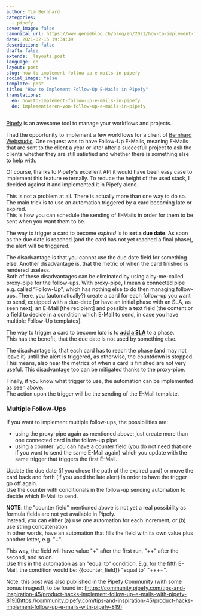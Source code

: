 ```yaml
---
author: Tim Bernhard
categories:
  - pipefy
cover_image: false
canonical_url: https://www.genieblog.ch/blog/en/2021/how-to-implement-follow-up-e-mails-in-pipefy
date: 2021-02-15 19:34:39
description: false
draft: false
extends: _layouts.post
language: en
layout: post
slug: how-to-implement-follow-up-e-mails-in-pipefy
social_image: false
template: post
title: "How to Implement Follow-Up E-Mails in Pipefy"
translations:
  en: how-to-implement-follow-up-e-mails-in-pipefy
  de: implementieren-von-follow-up-e-mails-in-pipefy
---
```


[Pipefy](https://www.pipefy.com/) is an awesome tool to manage your workflows and projects.

I had the opportunity to implement a few workflows for a client of [Bernhard Webstudio](https://www.bernhard-webstudio.ch/?utm_source=genieblog.ch&utm_campaign=Pipefy-follow-up-post).
One request was to have Follow-Up E-Mails, meaning E-Mails that are sent to the client a year or later after a succesfull project to ask the clients whether they are still satisfied and whether there is something else to help with.

Of course, thanks to Pipefy's excellent API it would have been easy case to implement this feature externally. To reduce the height of the used stack, I decided against it and implemented it in Pipefy alone.

This is not a problem at all. There is actually more than one way to do so.  
The main trick is to use an automation triggered by a card becoming late or expired.  
This is how you can schedule the sending of E-Mails in order for them to be sent when you want them to be.

The way to trigger a card to become _expired_ is to **set a due date**. As soon as the due date is reached (and the card has not yet reached a final phase), the alert will be triggered.

The disadvantage is that you cannot use the due date field for something else. Another disadvantage is, that the metric of when the card finished is rendered useless.  
Both of these disadvantages can be eliminated by using a by-me-called proxy-pipe for the follow-ups. With proxy-pipe, I mean a connected pipe e.g. called “Follow-Up”, which has nothing else to do then managing follow-ups. There, you (automatically?) create a card for each follow-up you want to send, equipped with a due-date [or have an initial phase with an SLA, as seen next], an E-Mail [the recipient] and possibly a text field [the content or a field to decide in a condition which E-Mail to send, in case you have multiple Follow-Up templates].

The way to trigger a card to become _late_ is to **[add a SLA](https://help.pipefy.com/en/articles/614604-late-alert)** to a phase.  
This has the benefit, that the due date is not used by something else.

The disadvantage is, that each card has to reach the phase (and may not leave it) untill the alert is triggered, as otherwise, the countdown is stopped. This means, also hear the metrics of when a card is finished are not very useful. This disadvantage too can be mitigated thanks to the proxy-pipe.

Finally, if you know what trigger to use, the automation can be implemented as seen above.  
The action upon the trigger will be the sending of the E-Mail template.

### Multiple Follow-Ups

If you want to implement multiple follow-ups, the possibilities are:

- using the proxy-pipe again as mentioned above: just create more than one connected card in the follow-up pipe
- using a counter: you can have a counter field (you do not need that one if you want to send the same E-Mail again) which you update with the same trigger that triggers the first E-Mail.

Update the due date (if you chose the path of the expired card) or move the card back and forth (if you used the late alert) in order to have the trigger go off again.  
Use the counter with conditionals in the follow-up sending automation to decide which E-Mail to send.

**NOTE**: the "counter field" mentioned above is not yet a real possibility as formula fields are not yet available in Pipefy.  
Instead, you can either (a) use one automation for each increment, or (b) use string concatenation  
In other words, have an automation that fills the field with its own value plus another letter, e.g. "+".

This way, the field will have value "+" after the first run, "++" after the second, and so on.  
Use this in the automation as an "equal to" condition. E.g. for the fifth E-Mail, the condition would be: {{counter_field}} "equal to" "++++".

Note: this post was also published in the Pipefy Community (with some bonus images!), to be found in:
[https://community.pipefy.com/tips-and-inspiration-45/product-hacks-implement-follow-up-e-mails-with-pipefy-819](https://community.pipefy.com/tips-and-inspiration-45/product-hacks-implement-follow-up-e-mails-with-pipefy-819)
